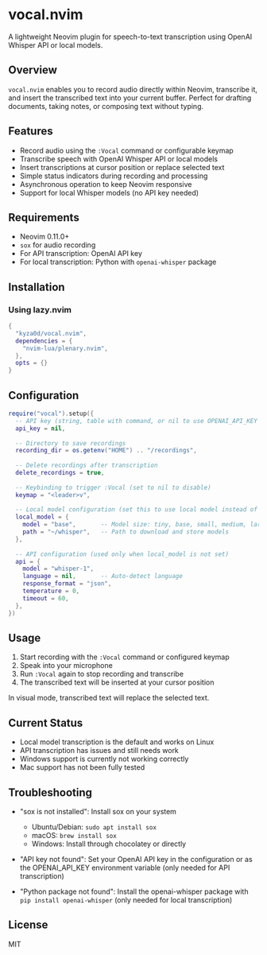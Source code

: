 # vocal.nvim

A lightweight Neovim plugin for speech-to-text transcription using OpenAI Whisper API or local models.

## Overview

`vocal.nvim` enables you to record audio directly within Neovim, transcribe it, and insert the transcribed text into your current buffer. Perfect for drafting documents, taking notes, or composing text without typing.

## Features

- Record audio using the `:Vocal` command or configurable keymap
- Transcribe speech with OpenAI Whisper API or local models
- Insert transcriptions at cursor position or replace selected text
- Simple status indicators during recording and processing
- Asynchronous operation to keep Neovim responsive
- Support for local Whisper models (no API key needed)

## Requirements

- Neovim 0.11.0+
- `sox` for audio recording
- For API transcription: OpenAI API key
- For local transcription: Python with `openai-whisper` package

## Installation

### Using lazy.nvim

```lua
{
  "kyza0d/vocal.nvim",
  dependencies = {
    "nvim-lua/plenary.nvim",
  },
  opts = {}
}
```

## Configuration

```lua
require("vocal").setup({
  -- API key (string, table with command, or nil to use OPENAI_API_KEY env var)
  api_key = nil,
  
  -- Directory to save recordings
  recording_dir = os.getenv("HOME") .. "/recordings",
  
  -- Delete recordings after transcription
  delete_recordings = true,
  
  -- Keybinding to trigger :Vocal (set to nil to disable)
  keymap = "<leader>v",
  
  -- Local model configuration (set this to use local model instead of API)
  local_model = {
    model = "base",       -- Model size: tiny, base, small, medium, large
    path = "~/whisper",   -- Path to download and store models
  },
  
  -- API configuration (used only when local_model is not set)
  api = {
    model = "whisper-1",
    language = nil,       -- Auto-detect language
    response_format = "json",
    temperature = 0,
    timeout = 60,
  },
})
```

## Usage

1. Start recording with the `:Vocal` command or configured keymap
2. Speak into your microphone
3. Run `:Vocal` again to stop recording and transcribe
4. The transcribed text will be inserted at your cursor position

In visual mode, transcribed text will replace the selected text.

## Current Status

- Local model transcription is the default and works on Linux
- API transcription has issues and still needs work
- Windows support is currently not working correctly
- Mac support has not been fully tested

## Troubleshooting

- "sox is not installed": Install sox on your system
  - Ubuntu/Debian: `sudo apt install sox`
  - macOS: `brew install sox`
  - Windows: Install through chocolatey or directly

- "API key not found": Set your OpenAI API key in the configuration or
  as the OPENAI_API_KEY environment variable (only needed for API transcription)

- "Python package not found": Install the openai-whisper package with
  `pip install openai-whisper` (only needed for local transcription)

## License

MIT
